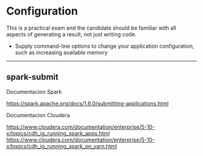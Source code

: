 # Configuration <br >
This is a practical exam and the candidate should be familiar with all aspects of generating a result, not just writing code.

* Supply command-line options to change your application configuration, such as increasing available memory

---

## spark-submit <br >

Documentacion Spark <br >

https://spark.apache.org/docs/1.6.0/submitting-applications.html <br >

Documentacion Cloudera <br >

https://www.cloudera.com/documentation/enterprise/5-10-x/topics/cdh_ig_running_spark_apps.html <br >
https://www.cloudera.com/documentation/enterprise/5-10-x/topics/cdh_ig_running_spark_on_yarn.html
